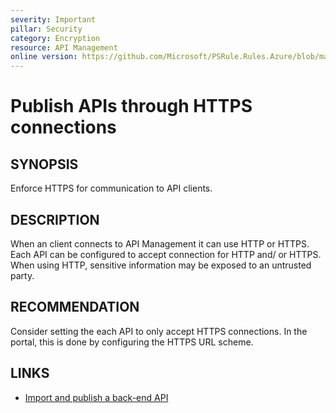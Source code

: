 ```yaml
---
severity: Important
pillar: Security
category: Encryption
resource: API Management
online version: https://github.com/Microsoft/PSRule.Rules.Azure/blob/main/docs/en/rules/Azure.APIM.HTTPEndpoint.md
---
```


# Publish APIs through HTTPS connections

## SYNOPSIS

Enforce HTTPS for communication to API clients.

## DESCRIPTION

When an client connects to API Management it can use HTTP or HTTPS.
Each API can be configured to accept connection for HTTP and/ or HTTPS.
When using HTTP, sensitive information may be exposed to an untrusted party.

## RECOMMENDATION

Consider setting the each API to only accept HTTPS connections.
In the portal, this is done by configuring the HTTPS URL scheme.

## LINKS

- [Import and publish a back-end API](https://docs.microsoft.com/en-us/azure/api-management/import-api-from-oas#-import-and-publish-a-back-end-api)
